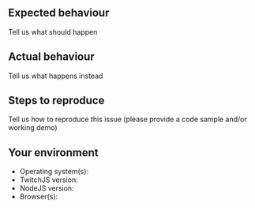 ## Expected behaviour

Tell us what should happen

## Actual behaviour

Tell us what happens instead

## Steps to reproduce

Tell us how to reproduce this issue (please provide a code sample and/or working
demo)

## Your environment

- Operating system(s):
- TwitchJS version:
- NodeJS version:
- Browser(s):

